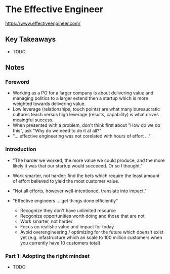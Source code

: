 # The Effective Engineer

<https://www.effectiveengineer.com/>

## Key Takeaways

* TODO

## Notes

### Foreword

* Working as a PO for a larger company is about delivering value and managing politics to a larger extend then a startup which is more weighted towards delivering value.
* Low leverage (relationships, touch points) are what many bureaucratic cultures teach versus high leverage (results, capability) is what drives meaingful success.
* When presented with a problem, don't think first about "How do we do this", ask "Why do we need to do it at all?"
* "... effective engineering was not corelated with hours of effort ..."

### Introduction

* "The harder we worked, the more value we could produce, and the more likely it was that our startup would succeeed. Or so I thought."
* Work smarter, not harder: find the bets which require the least amount of effort believed to yield the most customer value.
* "Not all efforts, however well-intentioned, translate into impact."

* "Effective engineers ... get things done efficiently"
  * Recognize they don't have unlimited resource
  * Recgonize opportunities worth doing and those that are not
  * Work smarter, not harder
  * Focus on realistic value and impact for today
  * Avoid overengineering / optimizing for the future which doens't exist yet (e.g. infastructure which an scale to 100 million customers when you currently have 10 customers total)

### Part 1: Adopting the right mindset

* TODO




